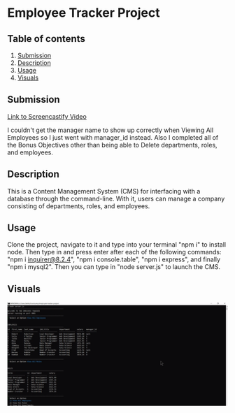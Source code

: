 # Employee Tracker Project

  ## Table of contents
  1. [Submission](#submission)
  2. [Description](#description)
  3. [Usage](#usage)
  4. [Visuals](#visuals)

  ## Submission
  [Link to Screencastify Video](https://watch.screencastify.com/v/Y8lT3TFcDhws74a6wDUp)

  I couldn't get the manager name to show up correctly when Viewing All Employees so I just went with manager_id instead. Also I completed all of the Bonus Objectives other than being able to Delete departments, roles, and employees.

  ## Description
  This is a Content Management System (CMS) for interfacing with a database through the command-line. With it, users can manage a company consisting of departments, roles, and employees.
 
  ## Usage
  Clone the project, navigate to it and type into your terminal "npm i" to install node. Then type in and press enter after each of the following commands: "npm i inquirer@8.2.4", "npm i console.table", "npm i express", and finally "npm i mysql2". Then you can type in "node server.js" to launch the CMS.

  ## Visuals

 ![Alt text](/assets/employee-tracker-image.png "Image of the CMS in git bash")